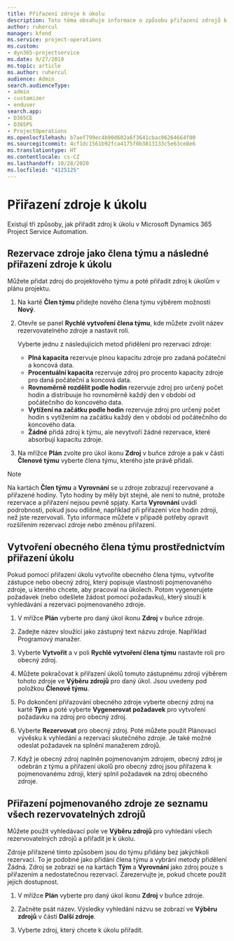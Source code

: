 ```yaml
---
title: Přiřazení zdroje k úkolu
description: Toto téma obsahuje informace o způsobu přiřazení zdrojů k úkolům.
author: ruhercul
manager: kfend
ms.service: project-operations
ms.custom:
- dyn365-projectservice
ms.date: 9/27/2019
ms.topic: article
ms.author: ruhercul
audience: Admin
search.audienceType:
- admin
- customizer
- enduser
search.app:
- D365CE
- D365PS
- ProjectOperations
ms.openlocfilehash: b7aef799ec4b90d602a6f3641cbac06264664f00
ms.sourcegitcommit: 4cf1dc1561b92fca4175f0b3813133c5e63ce8e6
ms.translationtype: HT
ms.contentlocale: cs-CZ
ms.lasthandoff: 10/28/2020
ms.locfileid: "4125125"
---
```

# <a name="assign-a-resource-to-a-task"></a>Přiřazení zdroje k úkolu

Existují tři způsoby, jak přiřadit zdroj k úkolu v Microsoft Dynamics 365 Project Service Automation.

## <a name="book-a-resource-as-a-team-member-and-then-assign-the-resource-to-a-task"></a>Rezervace zdroje jako člena týmu a následné přiřazení zdroje k úkolu

Můžete přidat zdroj do projektového týmu a poté přiřadit zdroj k úkolům v plánu projektu.

1. Na kartě **Člen týmu** přidejte nového člena týmu výběrem možnosti **Nový**. 

2. Otevře se panel **Rychlé vytvoření člena týmu**, kde můžete zvolit název rezervovatelného zdroje a nastavit roli. 

    Vyberte jednu z následujících metod přidělení pro rezervaci zdroje:

    - **Plná kapacita** rezervuje plnou kapacitu zdroje pro zadaná počáteční a koncová data.
    - **Procentuální kapacita** rezervuje zdroj pro procento kapacity zdroje pro daná počáteční a koncová data.
    - **Rovnoměrně rozdělit podle hodin** rezervuje zdroj pro určený počet hodin a distribuuje ho rovnoměrně každý den v období od počátečního do koncového data.
    - **Vytížení na začátku podle hodin** rezervuje zdroj pro určený počet hodin s vytížením na začátku každý den v období od počátečního do koncového data.
    - **Žádné** přidá zdroj k týmu, ale nevytvoří žádné rezervace, které absorbují kapacitu zdroje.

3. Na mřížce **Plán** zvolte pro úkol ikonu **Zdroj** v buňce zdroje a pak v části **Členové týmu** vyberte člena týmu, kterého jste právě přidali. 

> [!NOTE]
> Na kartách **Člen týmu** a **Vyrovnání** se u zdroje zobrazují rezervované a přiřazené hodiny. Tyto hodiny by měly být stejné, ale není to nutné, protože rezervace a přiřazení nejsou pevně spjaty. Karta **Vyrovnání** uvádí podrobnosti, pokud jsou odlišné, například při přiřazení více hodin zdroji, než jste rezervovali. Tyto informace můžete v případě potřeby opravit rozšířením rezervací zdroje nebo změnou přiřazení.

## <a name="create-a-generic-team-member-through-task-assignment"></a>Vytvoření obecného člena týmu prostřednictvím přiřazení úkolu

Pokud pomocí přiřazení úkolu vytvoříte obecného člena týmu, vytvoříte zástupce nebo obecný zdroj, který popisuje vlastnosti pojmenovaného zdroje, u kterého chcete, aby pracoval na úkolech. Potom vygenerujete požadavek (nebo odešlete žádost pomocí požadavku), který slouží k vyhledávání a rezervaci pojmenovaného zdroje.

1. V mřížce **Plán** vyberte pro daný úkol ikonu **Zdroj** v buňce zdroje.

2. Zadejte název sloužící jako zástupný text názvu zdroje. Například Programový manažer.

3. Vyberte **Vytvořit** a v poli **Rychlé vytvoření člena týmu** nastavte roli pro obecný zdroj.

4. Můžete pokračovat k přiřazení úkolů tomuto zástupnému zdroji výběrem tohoto zdroje ve **Výběru zdrojů** pro daný úkol. Jsou uvedeny pod položkou **Členové týmu**.

5. Po dokončení přiřazování obecného zdroje vyberte obecný zdroj na kartě **Tým** a poté vyberte **Vygenerovat požadavek** pro vytvoření požadavku na zdroj pro obecný zdroj.

6. Vyberte **Rezervovat** pro obecný zdroj. Poté můžete použít Plánovací vývěsku k vyhledání a rezervaci skutečného zdroje. Je také možné odeslat požadavek na splnění manažerem zdrojů.

7. Když je obecný zdroj naplněn pojmenovaným zdrojem, obecný zdroj je odebrán z týmu a přiřazení úkolů pro obecný zdroj jsou přiřazena k pojmenovanému zdroji, který splnil požadavek na zdroj obecného zdroje.

## <a name="assign-a-named-resource-from-the-list-of-all-bookable-resources"></a>Přiřazení pojmenovaného zdroje ze seznamu všech rezervovatelných zdrojů

Můžete použít vyhledávací pole ve **Výběru zdrojů** pro vyhledání všech rezervovatelných zdrojů a přiřadit je k úkolu.

Zdroje přiřazené tímto způsobem jsou do týmu přidány bez jakýchkoli rezervací. To je podobné jako přidání člena týmu a vybrání metody přidělení Žádná. Zdroj se zobrazí se na kartách **Tým** a **Vyrovnání** jako zdroj pouze s přiřazením a nedostatečnou rezervací. Zarezervujte je, pokud chcete použít jejich dostupnost.

1. V mřížce **Plán** vyberte pro daný úkol ikonu **Zdroj** v buňce zdroje.

2. Začněte psát název. Výsledky vyhledání názvu se zobrazí ve **Výběru zdrojů** v části **Další zdroje**.

3. Vyberte zdroj, který chcete k úkolu přiřadit.

